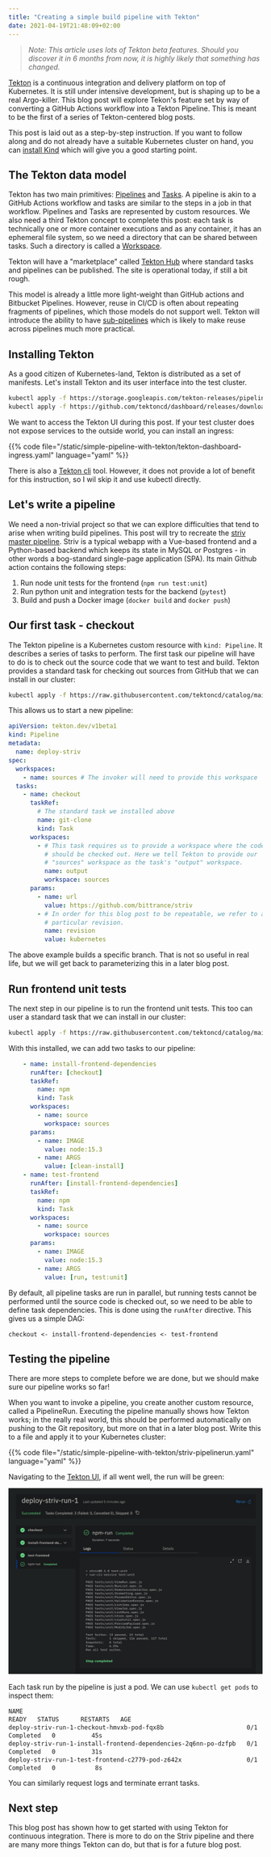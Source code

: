```yaml
---
title: "Creating a simple build pipeline with Tekton"
date: 2021-04-19T21:48:09+02:00
---
```

> *Note: This article uses lots of Tekton beta features. Should you discover it in 6 months from now, it is highly likely that something has changed.*

[Tekton](https://tekton.dev) is a continuous integration and delivery platform on top of Kubernetes. It is still under intensive development, but is shaping up to be a real Argo-killer. This blog post will explore Tekon's feature set by way of converting a GitHub Actions workflow into a Tekton Pipeline. This is meant to be the first of a series of Tekton-centered blog posts.

This post is laid out as a step-by-step instruction. If you want to follow along and do not already have a suitable Kubernetes cluster on hand, you can [install Kind](/posts/install-kind) which will give you a good starting point.

## The Tekton data model

Tekton has two main primitives: [Pipelines](https://tekton.dev/docs/pipelines/pipelines/) and [Tasks](https://tekton.dev/docs/pipelines/tasks/). A pipeline is akin to a GitHub Actions workflow and tasks are similar to the steps in a job in that workflow. Pipelines and Tasks are represented by custom resources. We also need a third Tekton concept to complete this post: each task is technically one or more container executions and as any container, it has an ephemeral file system, so we need a directory that can be shared between tasks. Such a directory is called a [Workspace](https://tekton.dev/docs/pipelines/workspaces/).

Tekton will have a "marketplace" called [Tekton Hub](https://hub.tekton.dev/) where standard tasks and pipelines can be published. The site is operational today, if still a bit rough.

This model is already a little more light-weight than GitHub actions and Bitbucket Pipelines. However, reuse in CI/CD is often about repeating fragments of pipelines, which those models do not support well. Tekton will introduce the ability to have [sub-pipelines](https://github.com/tektoncd/community/blob/main/teps/0056-pipelines-in-pipelines.md) which is likely to make reuse across pipelines much more practical.

## Installing Tekton

As a good citizen of Kubernetes-land, Tekton is distributed as a set of manifests. Let's install Tekton and its user interface into the test cluster.
```bash
kubectl apply -f https://storage.googleapis.com/tekton-releases/pipeline/previous/v0.23.0/release.yaml
kubectl apply -f https://github.com/tektoncd/dashboard/releases/download/v0.16.0/tekton-dashboard-release.yaml
```

We want to access the Tekton UI during this post. If your test cluster does not expose services to the outside world, you can install an ingress:

{{% code file="/static/simple-pipeline-with-tekton/tekton-dashboard-ingress.yaml" language="yaml" %}}

There is also a [Tekton cli](https://github.com/tektoncd/cli) tool. However, it does not provide a lot of benefit for this instruction, so I wil skip it and use kubectl directly.

## Let's write a pipeline

We need a non-trivial project so that we can explore difficulties that tend to arise when writing build pipelines. This post will try to recreate the [striv master pipeline](https://github.com/bittrance/striv/blob/cfac501a45db4c58ae526a3e58242c6245305624/.github/workflows/default-test.yml). Striv is a typical webapp with a Vue-based frontend and a Python-based backend which keeps its state in MySQL or Postgres - in other words a bog-standard single-page application (SPA). Its main Github action contains the following steps:

1. Run node unit tests for the frontend (`npm run test:unit`)
1. Run python unit and integration tests for the backend (`pytest`)
1. Build and push a Docker image (`docker build` and `docker push`)

## Our first task - checkout

The Tekton pipeline is a Kubernetes custom resource with `kind: Pipeline`. It describes a series of tasks to perform. The first task our pipeline will have to do is to check out the source code that we want to test and build. Tekton provides a standard task for checking out sources from GitHub that we can install in our cluster:
```bash
kubectl apply -f https://raw.githubusercontent.com/tektoncd/catalog/main/task/git-clone/0.3/git-clone.yaml
```

This allows us to start a new pipeline:
```yaml
apiVersion: tekton.dev/v1beta1
kind: Pipeline
metadata:
  name: deploy-striv
spec:
  workspaces:
    - name: sources # The invoker will need to provide this workspace
  tasks:
    - name: checkout
      taskRef:
        # The standard task we installed above
        name: git-clone
        kind: Task
      workspaces:
        - # This task requires us to provide a workspace where the code
          # should be checked out. Here we tell Tekton to provide our 
          # "sources" workspace as the task's "output" workspace.
          name: output
          workspace: sources
      params:
        - name: url
          value: https://github.com/bittrance/striv
        - # In order for this blog post to be repeatable, we refer to a 
          # particular revision.
          name: revision
          value: kubernetes
```
The above example builds a specific branch. That is not so useful in real life, but we will get back to parameterizing this in a later blog post.

## Run frontend unit tests

The next step in our pipeline is to run the frontend unit tests. This too can user a standard task that we can install in our cluster:
```bash
kubectl apply -f https://raw.githubusercontent.com/tektoncd/catalog/main/task/npm/0.1/npm.yaml
```

With this installed, we can add two tasks to our pipeline:
```yaml
    - name: install-frontend-dependencies
      runAfter: [checkout]
      taskRef:
        name: npm
        kind: Task
      workspaces:
        - name: source
          workspace: sources
      params:
        - name: IMAGE
          value: node:15.3
        - name: ARGS
          value: [clean-install]
    - name: test-frontend
      runAfter: [install-frontend-dependencies]
      taskRef:
        name: npm
        kind: Task
      workspaces:
        - name: source
          workspace: sources
      params:
        - name: IMAGE
          value: node:15.3
        - name: ARGS
          value: [run, test:unit]
```

By default, all pipeline tasks are run in parallel, but running tests cannot be performed until the source code is checked out, so we need to be able to define task dependencies. This is done using the `runAfter` directive. This gives us a simple DAG:
```
checkout <- install-frontend-dependencies <- test-frontend
```

## Testing the pipeline

There are more steps to complete before we are done, but we should make sure our pipeline works so far!

When you want to invoke a pipeline, you create another custom resource, called a PipelineRun. Executing the pipeline manually shows how Tekton works; in the really real world, this should be performed automatically on pushing to the Git repository, but more on that in a later blog post.
Write this to a file and apply it to your Kubernetes cluster:

{{% code file="/static/simple-pipeline-with-tekton/striv-pipelinerun.yaml" language="yaml" %}}

Navigating to the [Tekton UI](http://tekton.lvh.me), if all went well, the run will be green:

![deploy-striv run successful](/simple-pipeline-with-tekton/deploy-striv-run-1.png "deploy-striv run successful")

Each task run by the pipeline is just a pod. We can use `kubectl get pods` to inspect them:
```
NAME                                                              READY   STATUS      RESTARTS   AGE
deploy-striv-run-1-checkout-hmvxb-pod-fqx8b                       0/1     Completed   0          45s
deploy-striv-run-1-install-frontend-dependencies-2q6nn-po-dzfpb   0/1     Completed   0          31s
deploy-striv-run-1-test-frontend-c2779-pod-z642x                  0/1     Completed   0           8s
```
You can similarly request logs and terminate errant tasks.

## Next step

This blog post has shown how to get started with using Tekton for continuous integration. There is more to do on the Striv pipeline and there are many more things Tekton can do, but that is for a future blog post.